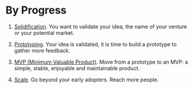 # By Progress

1. [Solidification](./1-solidification.md#readme).
   You want to validate your idea, the name of your venture or your potential market.

2. [Prototyping](./2-prototyping.md#readme).
   Your idea is validated, it is time to build a prototype to gather more feedback.

3. [MVP (Minimum Valuable Product)](./3-minimum-viable-product.md#readme).
   Move from a prototype to an MVP: a simple, stable, enjoyable and maintainable product.

4. [Scale](./4-scale.md#readme).
   Go beyond your early adopters. Reach more people.
